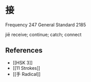 # 接
Frequency 247
General Standard 2185

jiē
receive; continue; catch; connect

## References
- [[HSK 3]]
- [[11 Strokes]]
- [[手 Radical]]